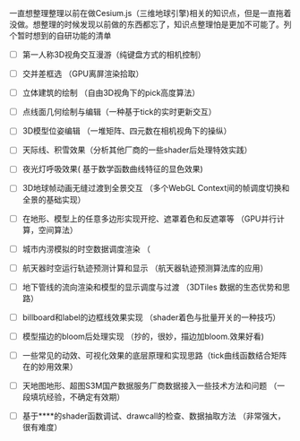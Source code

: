 一直想整理整理以前在做Cesium.js（三维地球引擎)相关的知识点，但是一直拖着没做。想整理的时候发现以前做的东西都忘了，知识点整理怕是更加不可能了。列个暂时想到的自研功能的清单

- [ ] 第一人称3D视角交互漫游（纯键盘方式的相机控制）
- [ ] 交并差框选 （GPU离屏渲染拾取）
- [ ] 立体建筑的绘制 （自由3D视角下的pick高度算法）
- [ ] 点线面几何绘制与编辑（一种基于tick的实时更新交互）
- [ ] 3D模型位姿编辑 （一堆矩阵、四元数在相机视角下的操纵）
- [ ] 天际线、积雪效果（分析其他厂商的一些shader后处理特效实践）
- [ ] 夜光灯呼吸效果( 基于数学函数曲线特征的显色效果)
- [ ] 3D地球帧动画无缝过渡到全景交互 （多个WebGL Context间的帧调度切换和全景的基础实现）
- [ ] 在地形、模型上的任意多边形实现开挖、遮罩着色和反遮罩等 （GPU并行计算，空间算法）
- [ ] 城市内涝模拟的时空数据调度渲染 （
- [ ] 航天器时空运行轨迹预测计算和显示 （航天器轨迹预测算法库的应用）
- [ ] 地下管线的流向渲染和模型的显示调度与过渡 （3DTiles 数据的生态优势和思路）
- [ ] billboard和label的边框线效果实现 （shader着色与批量开关的一种技巧）
- [ ] 模型描边的bloom后处理实现 （抄的，很妙，描边加bloom.效果好看)
- [ ] 一些常见的动效、可视化效果的底层原理和实现思路（tick曲线函数结合矩阵在的妙用效果）
- [ ] 天地图地形、超图S3M国产数据服务厂商数据接入一些技术方法和问题 （一段填坑经验，不确定有效期）
- [ ] 基于****的shader函数调试、drawcall的检查、数据抽取方法 （非常强大，很有难度）

